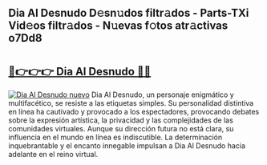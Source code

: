 ## Dia Al Desnudo D𝚎sn𝚞dos filtr𝚊dos - Parts-TXi Vid𝚎os filtr𝚊dos - N𝚞evas f𝚘tos atr𝚊ctivas o7Dd8

# <h2><a href="http://mbcvk9g.tromn.icu/?c=Dia+Al+Desnudo">🔗👉👉👉 Dia Al Desnudo 🔗🔗</a></h2>

[![Dia Al Desnudo nuevo](https://i.imgur.com/pEAQMta.gif)](http://mbcvk9g.tromn.icu/?c=Dia+Al+Desnudo)
Dia Al Desnudo, un personaje enigmático y multifacético, se resiste a las etiquetas simples. Su personalidad distintiva en línea ha cautivado y provocado a los espectadores, provocando debates sobre la expresión artística, la privacidad y las complejidades de las comunidades virtuales. Aunque su dirección futura no está clara, su influencia en el mundo en línea es indiscutible. La determinación inquebrantable y el encanto innegable impulsan a Dia Al Desnudo hacia adelante en el reino virtual.
